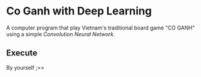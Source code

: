 # Co Ganh with Deep Learning
A computer program that play Vietnam's traditional board game "CO GANH" using a simple *Convolution Neural Network*.

## Execute
By yourself ;>>